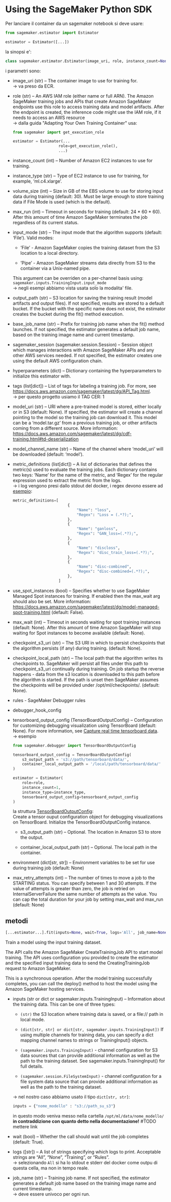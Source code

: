 # Using the SageMaker Python SDK

Per lanciare il container da un sagemaker notebook si deve usare:

```python
from sagemaker.estimator import Estimator

estimator = Estimator([...])
```

la sinopsi e':

```python
class sagemaker.estimator.Estimator(image_uri, role, instance_count=None, instance_type=None, volume_size=30, volume_kms_key=None, max_run=86400, input_mode='File', output_path=None, output_kms_key=None, base_job_name=None, sagemaker_session=None, hyperparameters=None, tags=None, subnets=None, security_group_ids=None, model_uri=None, model_channel_name='model', metric_definitions=None, encrypt_inter_container_traffic=False, use_spot_instances=False, max_wait=None, checkpoint_s3_uri=None, checkpoint_local_path=None, enable_network_isolation=False, rules=None, debugger_hook_config=None, tensorboard_output_config=None, enable_sagemaker_metrics=None, profiler_config=None, disable_profiler=False, environment=None, max_retry_attempts=None, **kwargs)
```

i parametri sono:

- image_uri (str) – The container image to use for training for.
</br> -> va preso da ECR.

- role (str) – An AWS IAM role (either name or full ARN). The Amazon SageMaker training jobs and APIs that create Amazon SageMaker endpoints use this role to access training data and model artifacts. After the endpoint is created, the inference code might use the IAM role, if it needs to access an AWS resource
</br> -> dalla guida "Adapting Your Own Training Container" usa:

    ```python
    from sagemaker import get_execution_role

    estimator = Estimator(...
                        role=get_execution_role(),
                        ...)
    ```

- instance_count (int) – Number of Amazon EC2 instances to use for training.

- instance_type (str) – Type of EC2 instance to use for training, for example, ‘ml.c4.xlarge’.

- volume_size (int) – Size in GB of the EBS volume to use for storing input data during training (default: 30). Must be large enough to store training data if File Mode is used (which is the default).

- max_run (int) – Timeout in seconds for training (default: 24 * 60 * 60). After this amount of time Amazon SageMaker terminates the job regardless of its current status.

- input_mode (str) – The input mode that the algorithm supports (default: ‘File’). Valid modes:

  - ’File’ - Amazon SageMaker copies the training dataset from the S3 location to a local directory.

  - ’Pipe’ - Amazon SageMaker streams data directly from S3 to the container via a Unix-named pipe.

  This argument can be overriden on a per-channel basis using: `sagemaker.inputs.TrainingInput.input_mode`
  </br> -> negli esempi abbiamo vista usata solo la modalita' file.

- output_path (str) – S3 location for saving the training result (model artifacts and output files). If not specified, results are stored to a default bucket. If the bucket with the specific name does not exist, the estimator creates the bucket during the fit() method execution.

- base_job_name (str) – Prefix for training job name when the fit() method launches. If not specified, the estimator generates a default job name, based on the training image name and current timestamp.

- sagemaker_session (sagemaker.session.Session) – Session object which manages interactions with Amazon SageMaker APIs and any other AWS services needed. If not specified, the estimator creates one using the default AWS configuration chain.

- hyperparameters (dict) – Dictionary containing the hyperparameters to initialize this estimator with.

- tags (list[dict]) – List of tags for labeling a training job. For more, see <https://docs.aws.amazon.com/sagemaker/latest/dg/API_Tag.html>.
</br> -> per questo progetto usiamo il TAG CER: 1

- model_uri (str) – URI where a pre-trained model is stored, either locally or in S3 (default: None). If specified, the estimator will create a channel pointing to the model so the training job can download it. This model can be a ‘model.tar.gz’ from a previous training job, or other artifacts coming from a different source. More information: <https://docs.aws.amazon.com/sagemaker/latest/dg/cdf-training.html#td-deserialization>

- model_channel_name (str) – Name of the channel where ‘model_uri’ will be downloaded (default: ‘model’).

- metric_definitions (list[dict]) – A list of dictionaries that defines the metric(s) used to evaluate the training jobs. Each dictionary contains two keys: ‘Name’ for the name of the metric, and ‘Regex’ for the regular expression used to extract the metric from the logs.
</br> -> i log vengono presi dallo stdout del docker, i regex devono essere ad [esempio](https://docs.aws.amazon.com/sagemaker/latest/dg/automatic-model-tuning-define-metrics.html):

    ```python
    metric_definitions=[
                            {
                                "Name": "loss",
                                "Regex": "Loss = (.*?);",
                            },
                            {
                                "Name": "ganloss",
                                "Regex": "GAN_loss=(.*?);",
                            },
                            {
                                "Name": "discloss",
                                "Regex": "disc_train_loss=(.*?);",
                            },
                            {
                                "Name": "disc-combined",
                                "Regex": "disc-combined=(.*?);",
                            },
                        ]
    ```

- use_spot_instances (bool) – Specifies whether to use SageMaker Managed Spot instances for training. If enabled then the max_wait arg should also be set. More information: <https://docs.aws.amazon.com/sagemaker/latest/dg/model-managed-spot-training.html> (default: False).

- max_wait (int) – Timeout in seconds waiting for spot training instances (default: None). After this amount of time Amazon SageMaker will stop waiting for Spot instances to become available (default: None).

- checkpoint_s3_uri (str) – The S3 URI in which to persist checkpoints that the algorithm persists (if any) during training. (default: None).

- checkpoint_local_path (str) – The local path that the algorithm writes its checkpoints to. SageMaker will persist all files under this path to checkpoint_s3_uri continually during training. On job startup the reverse happens - data from the s3 location is downloaded to this path before the algorithm is started. If the path is unset then SageMaker assumes the checkpoints will be provided under /opt/ml/checkpoints/. (default: None).

- rules - SageMaker Debugger rules

- debugger_hook_config

- tensorboard_output_config (TensorBoardOutputConfig) – Configuration for customizing debugging visualization using TensorBoard (default: None). For more information, see [Capture real time tensorboard data](https://sagemaker.readthedocs.io/en/stable/amazon_sagemaker_debugger.html#capture-real-time-tensorboard-data-from-the-debugging-hook). 
</br> -> esempio

    ```python
    from sagemaker.debugger import TensorBoardOutputConfig

    tensorboard_output_config = TensorBoardOutputConfig(
        s3_output_path = 's3://path/tensorboard/data/',                 
        container_local_output_path = '/local/path/tensorboard/data/'
    )

    estimator = Estimator(
        role=role,
        instance_count=1,
        instance_type=instance_type,
        tensorboard_output_config=tensorboard_output_config
    )
    ```

    la struttura [TensorBoardOutputConfig](https://sagemaker.readthedocs.io/en/stable/api/training/debugger.html#sagemaker.debugger.TensorBoardOutputConfig): </br>
    Create a tensor ouput configuration object for debugging visualizations on TensorBoard. Initialize the TensorBoardOutputConfig instance.

  - s3_output_path (str) – Optional. The location in Amazon S3 to store the output.

  - container_local_output_path (str) – Optional. The local path in the container.

- environment (dict[str, str]) – Environment variables to be set for use during training job (default: None)

- max_retry_attempts (int) – The number of times to move a job to the STARTING status. You can specify between 1 and 30 attempts. If the value of attempts is greater than zero, the job is retried on InternalServerFailure the same number of attempts as the value. You can cap the total duration for your job by setting max_wait and max_run (default: None)

## metodi

```python
[...estimator...].fit(inputs=None, wait=True, logs='All', job_name=None, experiment_config=None)
```

Train a model using the input training dataset.

The API calls the Amazon SageMaker CreateTrainingJob API to start model training. The API uses configuration you provided to create the estimator and the specified input training data to send the CreatingTrainingJob request to Amazon SageMaker.

This is a synchronous operation. After the model training successfully completes, you can call the deploy() method to host the model using the Amazon SageMaker hosting services.

- inputs (str or dict or sagemaker.inputs.TrainingInput) – Information about the training data. This can be one of three types:

  - `(str)` the S3 location where training data is saved, or a file:// path in local mode.

  - `(dict[str, str] or dict[str, sagemaker.inputs.TrainingInput])` If using multiple channels for training data, you can specify a dict mapping channel names to strings or TrainingInput() objects.

  - `(sagemaker.inputs.TrainingInput)` - channel configuration for S3 data sources that can provide additional information as well as the path to the training dataset. See sagemaker.inputs.TrainingInput() for full details.

  - `(sagemaker.session.FileSystemInput)` - channel configuration for a file system data source that can provide additional information as well as the path to the training dataset.

  -> nel nostro caso abbiamo usato il tipo `dict[str, str]`:

    ```python
    inputs = {"nome_modello" : "s3://path_su_s3"}
    ```

    in questo modo veniva messo nella cartella `/opt/ml/data/nome_modello/` **in contraddizione con quanto detto nella documentazione!** #TODO mettere link

- wait (bool) – Whether the call should wait until the job completes (default: True).

- logs ([str]) – A list of strings specifying which logs to print. Acceptable strings are “All”, “None”, “Training”, or “Rules”. </br> -> selezionando `All` si ha lo stdout e stderr del docker come outpu di questa cella, ma non in tempo reale.

- job_name (str) – Training job name. If not specified, the estimator generates a default job name based on the training image name and current timestamp. </br> -> deve essere univoco per ogni run.

